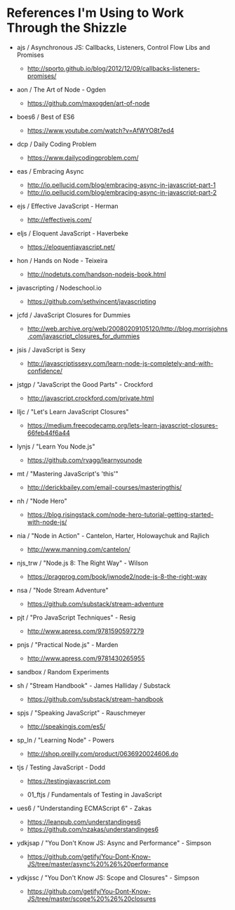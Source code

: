 # References I'm Using to Work Through the Shizzle

- ajs / Asynchronous JS: Callbacks, Listeners, Control Flow Libs and Promises

  - http://sporto.github.io/blog/2012/12/09/callbacks-listeners-promises/

- aon / The Art of Node - Ogden

  - https://github.com/maxogden/art-of-node

- boes6 / Best of ES6

  - https://www.youtube.com/watch?v=AfWYO8t7ed4

- dcp / Daily Coding Problem

  - https://www.dailycodingproblem.com/

- eas / Embracing Async

  - http://io.pellucid.com/blog/embracing-async-in-javascript-part-1
  - http://io.pellucid.com/blog/embracing-async-in-javascript-part-2

- ejs / Effective JavaScript - Herman

  - http://effectivejs.com/

- eljs / Eloquent JavaScript - Haverbeke

  - https://eloquentjavascript.net/

- hon / Hands on Node - Teixeira

  - http://nodetuts.com/handson-nodejs-book.html

- javascripting / Nodeschool.io

  - https://github.com/sethvincent/javascripting

- jcfd / JavaScript Closures for Dummies

  - http://web.archive.org/web/20080209105120/http://blog.morrisjohns.com/javascript_closures_for_dummies

- jsis / JavaScript is Sexy

  - http://javascriptissexy.com/learn-node-js-completely-and-with-confidence/

- jstgp / "JavaScript the Good Parts" - Crockford

  - http://javascript.crockford.com/private.html

- lljc / "Let's Learn JavaScript Closures"

  - https://medium.freecodecamp.org/lets-learn-javascript-closures-66feb44f6a44

- lynjs / "Learn You Node.js"

  - https://github.com/rvagg/learnyounode

- mt / "Mastering JavaScript's 'this'"

  - http://derickbailey.com/email-courses/masteringthis/

- nh / "Node Hero"

  - https://blog.risingstack.com/node-hero-tutorial-getting-started-with-node-js/

- nia / "Node in Action" - Cantelon, Harter, Holowaychuk and Rajlich

  - http://www.manning.com/cantelon/

- njs_trw / "Node.js 8: The Right Way" - Wilson

  - https://pragprog.com/book/jwnode2/node-js-8-the-right-way

- nsa / "Node Stream Adventure"

  - https://github.com/substack/stream-adventure

- pjt / "Pro JavaScript Techniques" - Resig

  - http://www.apress.com/9781590597279

- pnjs / "Practical Node.js" - Marden

  - http://www.apress.com/9781430265955

- sandbox / Random Experiments

- sh / "Stream Handbook" - James Halliday / Substack

  - https://github.com/substack/stream-handbook

- spjs / "Speaking JavaScript" - Rauschmeyer

  - http://speakingjs.com/es5/

- sp_ln / "Learning Node" - Powers

  - http://shop.oreilly.com/product/0636920024606.do

- tjs / Testing JavaScript - Dodd

  - https://testingjavascript.com

  - 01_ftjs / Fundamentals of Testing in JavaScript

* ues6 / "Understanding ECMAScript 6" - Zakas

  - https://leanpub.com/understandinges6
  - https://github.com/nzakas/understandinges6

* ydkjsap / "You Don't Know JS: Async and Performance" - Simpson

  - https://github.com/getify/You-Dont-Know-JS/tree/master/async%20%26%20performance

* ydkjssc / "You Don't Know JS: Scope and Closures" - Simpson
  - https://github.com/getify/You-Dont-Know-JS/tree/master/scope%20%26%20closures
